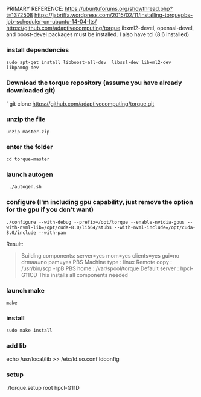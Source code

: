 
PRIMARY REFERENCE: https://ubuntuforums.org/showthread.php?t=1372508
https://jabriffa.wordpress.com/2015/02/11/installing-torquepbs-job-scheduler-on-ubuntu-14-04-lts/
https://github.com/adaptivecomputing/torque
ibxml2-devel, openssl-devel, and boost-devel packages must be installed.
I also have tcl (8.6 installed) 
### install dependencies 
`sudo apt-get install libboost-all-dev  libssl-dev libxml2-dev libpam0g-dev`

### Download the torque repository (assume you have already downloaded git)

` git clone https://github.com/adaptivecomputing/torque.git 

### unzip the file

` unzip master.zip `

### enter the folder
` cd torque-master `
### launch autogen
` ./autogen.sh`

### configure (I'm including gpu capability, just remove the option for the gpu if you don't want)
`./configure --with-debug --prefix=/opt/torque --enable-nvidia-gpus --with-nvml-lib=/opt/cuda-8.0/lib64/stubs --with-nvml-include=/opt/cuda-8.0/include --with-pam` 

Result: 
> Building components: server=yes mom=yes clients=yes
>                     gui=no drmaa=no pam=yes
>PBS Machine type    : linux
>Remote copy         : /usr/bin/scp -rpB
>PBS home            : /var/spool/torque
>Default server      : hpcl-G11CD
This installs all components needed

### launch make
`make`

### install
`sudo make install`

### add lib
echo /usr/local/lib >> /etc/ld.so.conf
ldconfig

### setup

./torque.setup root hpcl-G11D



